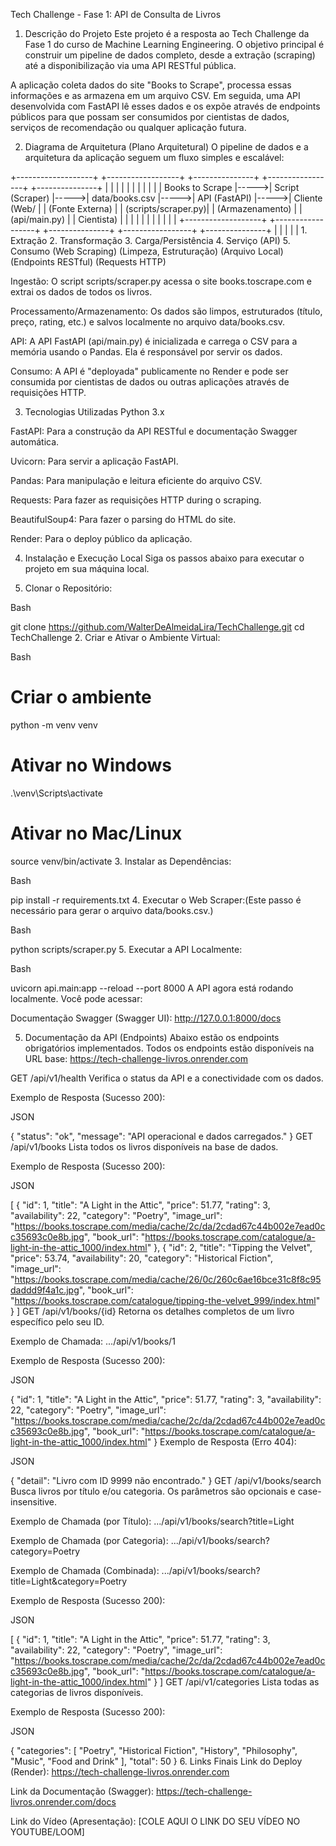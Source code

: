 Tech Challenge - Fase 1: API de Consulta de Livros
1. Descrição do Projeto
Este projeto é a resposta ao Tech Challenge da Fase 1 do curso de Machine Learning Engineering. O objetivo principal é construir um pipeline de dados completo, desde a extração (scraping) até a disponibilização via uma API RESTful pública.

A aplicação coleta dados do site "Books to Scrape", processa essas informações e as armazena em um arquivo CSV. Em seguida, uma API desenvolvida com FastAPI lê esses dados e os expõe através de endpoints públicos para que possam ser consumidos por cientistas de dados, serviços de recomendação ou qualquer aplicação futura.

2. Diagrama de Arquitetura (Plano Arquitetural)
O pipeline de dados e a arquitetura da aplicação seguem um fluxo simples e escalável:

+-------------------+      +------------------+      +---------------+      +-----------------+      +---------------+
|                   |      |                  |      |               |      |                 |      |               |
|  Books to Scrape  |----->|  Script (Scraper)  |----->|  data/books.csv |----->|  API (FastAPI)  |----->|  Cliente (Web/ |
|   (Fonte Externa) |      |  (scripts/scraper.py)|      |  (Armazenamento)  |      | (api/main.py)   |      |   Cientista)  |
|                   |      |                  |      |               |      |                 |      |               |
+-------------------+      +------------------+      +---------------+      +-----------------+      +---------------+
         |                        |                          |                      |                      |
     1. Extração              2. Transformação           3. Carga/Persistência       4. Serviço (API)         5. Consumo
   (Web Scraping)           (Limpeza, Estruturação)        (Arquivo Local)         (Endpoints RESTful)    (Requests HTTP)

Ingestão: O script scripts/scraper.py acessa o site books.toscrape.com e extrai os dados de todos os livros.

Processamento/Armazenamento: Os dados são limpos, estruturados (título, preço, rating, etc.) e salvos localmente no arquivo data/books.csv.

API: A API FastAPI (api/main.py) é inicializada e carrega o CSV para a memória usando o Pandas. Ela é responsável por servir os dados.

Consumo: A API é "deployada" publicamente no Render e pode ser consumida por cientistas de dados ou outras aplicações através de requisições HTTP.

3. Tecnologias Utilizadas
Python 3.x

FastAPI: Para a construção da API RESTful e documentação Swagger automática.

Uvicorn: Para servir a aplicação FastAPI.

Pandas: Para manipulação e leitura eficiente do arquivo CSV.

Requests: Para fazer as requisições HTTP during o scraping.

BeautifulSoup4: Para fazer o parsing do HTML do site.

Render: Para o deploy público da aplicação.

4. Instalação e Execução Local
Siga os passos abaixo para executar o projeto em sua máquina local.

1. Clonar o Repositório:

Bash

git clone https://github.com/WalterDeAlmeidaLira/TechChallenge.git
cd TechChallenge
2. Criar e Ativar o Ambiente Virtual:

Bash

# Criar o ambiente
python -m venv venv

# Ativar no Windows
.\venv\Scripts\activate

# Ativar no Mac/Linux
source venv/bin/activate
3. Instalar as Dependências:

Bash

pip install -r requirements.txt
4. Executar o Web Scraper:(Este passo é necessário para gerar o arquivo data/books.csv.)

Bash

python scripts/scraper.py
5. Executar a API Localmente:

Bash

uvicorn api.main:app --reload --port 8000
A API agora está rodando localmente. Você pode acessar:

Documentação Swagger (Swagger UI): http://127.0.0.1:8000/docs

5. Documentação da API (Endpoints)
Abaixo estão os endpoints obrigatórios implementados. Todos os endpoints estão disponíveis na URL base: https://tech-challenge-livros.onrender.com

GET /api/v1/health
Verifica o status da API e a conectividade com os dados.

Exemplo de Resposta (Sucesso 200):

JSON

{
  "status": "ok",
  "message": "API operacional e dados carregados."
}
GET /api/v1/books
Lista todos os livros disponíveis na base de dados.

Exemplo de Resposta (Sucesso 200):

JSON

[
  {
    "id": 1,
    "title": "A Light in the Attic",
    "price": 51.77,
    "rating": 3,
    "availability": 22,
    "category": "Poetry",
    "image_url": "https://books.toscrape.com/media/cache/2c/da/2cdad67c44b002e7ead0cc35693c0e8b.jpg",
    "book_url": "https://books.toscrape.com/catalogue/a-light-in-the-attic_1000/index.html"
  },
  {
    "id": 2,
    "title": "Tipping the Velvet",
    "price": 53.74,
    "availability": 20,
    "category": "Historical Fiction",
    "image_url": "https://books.toscrape.com/media/cache/26/0c/260c6ae16bce31c8f8c95daddd9f4a1c.jpg",
    "book_url": "https://books.toscrape.com/catalogue/tipping-the-velvet_999/index.html"
  }
]
GET /api/v1/books/{id}
Retorna os detalhes completos de um livro específico pelo seu ID.

Exemplo de Chamada: .../api/v1/books/1

Exemplo de Resposta (Sucesso 200):

JSON

{
  "id": 1,
  "title": "A Light in the Attic",
  "price": 51.77,
  "rating": 3,
  "availability": 22,
  "category": "Poetry",
  "image_url": "https://books.toscrape.com/media/cache/2c/da/2cdad67c44b002e7ead0cc35693c0e8b.jpg",
  "book_url": "https://books.toscrape.com/catalogue/a-light-in-the-attic_1000/index.html"
}
Exemplo de Resposta (Erro 404):

JSON

{
  "detail": "Livro com ID 9999 não encontrado."
}
GET /api/v1/books/search
Busca livros por título e/ou categoria. Os parâmetros são opcionais e case-insensitive.

Exemplo de Chamada (por Título): .../api/v1/books/search?title=Light

Exemplo de Chamada (por Categoria): .../api/v1/books/search?category=Poetry

Exemplo de Chamada (Combinada): .../api/v1/books/search?title=Light&category=Poetry

Exemplo de Resposta (Sucesso 200):

JSON

[
  {
    "id": 1,
    "title": "A Light in the Attic",
    "price": 51.77,
    "rating": 3,
    "availability": 22,
    "category": "Poetry",
    "image_url": "https://books.toscrape.com/media/cache/2c/da/2cdad67c44b002e7ead0cc35693c0e8b.jpg",
    "book_url": "https://books.toscrape.com/catalogue/a-light-in-the-attic_1000/index.html"
  }
]
GET /api/v1/categories
Lista todas as categorias de livros disponíveis.

Exemplo de Resposta (Sucesso 200):

JSON

{
  "categories": [
    "Poetry",
    "Historical Fiction",
    "History",
    "Philosophy",
    "Music",
    "Food and Drink"
  ],
  "total": 50
}
6. Links Finais
Link do Deploy (Render): https://tech-challenge-livros.onrender.com

Link da Documentação (Swagger): https://tech-challenge-livros.onrender.com/docs

Link do Vídeo (Apresentação): [COLE AQUI O LINK DO SEU VÍDEO NO YOUTUBE/LOOM]